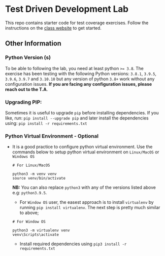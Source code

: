 # Test Driven Development Lab
This repo contains starter code for test coverage exercises. Follow the instructions on the [class website](https://johnxu21.github.io/teaching/CS472/Timetable/dynamic_analysis/?) to get started.

## Other Information

### Python Version (s)
To be able to following the lab, you need at least python `>= 3.8`. The exercise has been testing with the following Python versions: `3.8.1`, `3.9.5`, `3.9.6`, `3.9.7` and `3.10.10` but any version of python `3.8+` work without any configuration issues. **If you are facing any configuration issues, please reach out to the T.A**. 

### Upgrading PIP:
Sometimes it is useful to upgrade `pip` before installing dependencies. If you like, run: `pip install --upgrade pip` and later install the dependencies using: `pip install -r requirements.txt`

### Python Virtual Environment - Optional
 - It is a good practice to configure python virtual environment. Use the commands below to setup python virtual environment on `Linux/MacOS` or `Windows OS`
   ```
   # For Linux/MacOS

   python3 -m venv venv
   source venv/bin/activate
   ```
   **NB:** You can also replace `python3` with any of the versions listed above e.g: `python3.9.5`. 

   - For `Window OS` user, the easest approach is to install `virtualenv` by running `pip install virtualenv`. The next step is pretty much similar to above;
   ```
   # For Window OS

   python3 -m virtualenv venv
   venv\Scripts\activate
   ```
   - Install required dependencies using `pip3 install -r requirements.txt`